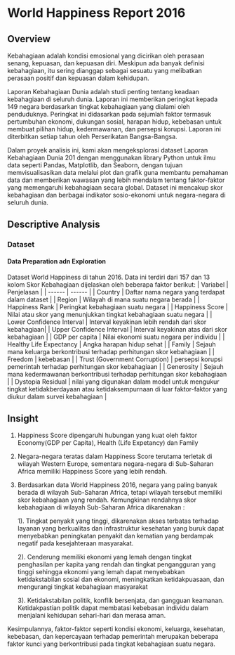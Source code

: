 # World Happiness Report 2016

## Overview
Kebahagiaan adalah kondisi emosional yang dicirikan oleh perasaan senang, kepuasan, dan kepuasan diri. Meskipun ada banyak definisi kebahagiaan, itu sering dianggap sebagai sesuatu yang melibatkan perasaan positif dan kepuasan dalam kehidupan.

Laporan Kebahagiaan Dunia adalah studi penting tentang keadaan kebahagiaan di seluruh dunia. Laporan ini memberikan peringkat kepada 149 negara berdasarkan tingkat kebahagiaan yang dialami oleh penduduknya. Peringkat ini didasarkan pada sejumlah faktor termasuk pertumbuhan ekonomi, dukungan sosial, harapan hidup, kebebasan untuk membuat pilihan hidup, kedermawanan, dan persepsi korupsi. Laporan ini diterbitkan setiap tahun oleh Perserikatan Bangsa-Bangsa.

Dalam proyek analisis ini, kami akan mengeksplorasi dataset Laporan Kebahagiaan Dunia 201 dengan menggunakan library Python untuk ilmu data seperti Pandas, Matplotlib, dan Seaborn, dengan tujuan memvisualisasikan data melalui plot dan grafik guna membantu pemahaman data dan memberikan wawasan yang lebih mendalam tentang faktor-faktor yang memengaruhi kebahagiaan secara global. Dataset ini mencakup skor kebahagiaan dan berbagai indikator sosio-ekonomi untuk negara-negara di seluruh dunia.
## Descriptive Analysis
### Dataset
#### Data Preparation adn Exploration
Dataset World Happiness di tahun 2016. Data ini terdiri dari 157 dan 13 kolom
Skor Kebahagiaan dijelaskan oleh beberapa faktor berikut:
| Variabel | Penjelasan |
| ------ | ------ |
| Country | Daftar nama negara yang terdapat dalam dataset |
| Region | Wilayah di mana suatu negara berada |
| Happiness Rank | Peringkat kebahagiaan suatu negara |
| Happiness Score | Nilai atau skor yang menunjukkan tingkat kebahagiaan suatu negara |
| Lower Confidence Interval | Interval keyakinan lebih rendah dari skor kebahagiaan| 
| Upper Confidence Interval | Interval keyakinan atas dari skor kebahagiaan |
| GDP per capita | Nilai ekonomi suatu negara per individu |
| Healthy Life Expectancy | Angka harapan hidup sehat |
| Family | Sejauh mana keluarga berkontribusi terhadap perhitungan skor kebahagiaan |
| Freedom | kebebasan |
| Trust (Government Corruption) | persepsi korupsi pemerintah terhadap perhitungan skor kebahagiaan |
| Generosity | Sejauh mana kedermawanan berkontribusi terhadap perhitungan skor kebahagiaan |
| Dystopia Residual | nilai yang digunakan dalam model untuk mengukur tingkat ketidakberdayaan atau ketidaksempurnaan di luar faktor-faktor yang diukur dalam survei kebahagiaan |
## Insight
1. Happiness Score dipengaruhi hubungan yang kuat oleh faktor Economy(GDP per Capita), Health (Life Expetancy) dan Family
2. Negara-negara teratas dalam Happiness Score terutama terletak di wilayah Western Europe, sementara negara-negara di Sub-Saharan Africa memiliki Happiness Score yang lebih rendah.
3. Berdasarkan data World Happiness 2016, negara yang paling banyak berada di wilayah Sub-Saharan Africa, tetapi wilayah tersebut memiliki skor kebahagiaan yang rendah. Kemungkinan rendahnya skor kebahagiaan di wilayah Sub-Saharan Africa dikarenakan :

    1).  Tingkat penyakit yang tinggi, dikarenakan akses terbatas terhadap layanan yang berkualitas dan infrastruktur kesehatan yang buruk dapat menyebabkan peningkatan penyakit dan kematian yang berdampak negatif pada kesejahteraan masyarakat.

    2). Cenderung memiliki ekonomi yang lemah dengan tingkat penghasilan per kapita yang rendah dan tingkat pengangguran yang tinggi sehingga ekonomi yang lemah dapat menyebabkan ketidakstabilan sosial dan ekonomi, meningkatkan ketidakpuasaan, dan mengurangi tingkat kebahagiaan masyarakat

    3). Ketidakstabilan politik, konflik bersenjata, dan gangguan keamanan. Ketidakpastian politik dapat membatasi kebebasan individu dalam menjalani kehidupan sehari-hari dan merasa aman.

Kesimpulannya, faktor-faktor seperti kondisi ekonomi, keluarga, kesehatan, kebebasan, dan kepercayaan terhadap pemerintah merupakan beberapa faktor kunci yang berkontribusi pada tingkat kebahagiaan suatu negara.

